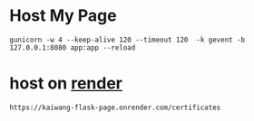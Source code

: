 # Host My Page

    gunicorn -w 4 --keep-alive 120 --timeout 120  -k gevent -b 127.0.0.1:8080 app:app --reload

# host on [render](https://docs.render.com/deploy-flask)

    https://kaiwang-flask-page.onrender.com/certificates